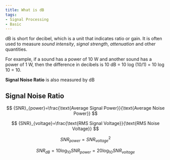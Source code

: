 ```yaml
---
title: What is dB
tags:
- Signal Processing
- Basic
---
```

dB is short for decibel, which is a unit that indicates ratio or gain. It is often used to measure *sound intensity*, *signal strength*, *attenuation* and other quantities. 

For example, if a sound has a power of 10 W and another sound has a power of 1 W, then the difference in decibels is 10 dB = 10 log (10/1) = 10 log 10 = 10.

**Signal Noise Ratio** is also measured by dB

## Signal Noise Ratio
$$
{SNR}_{power}=\frac{\text{Average Signal Power}}{\text{Average Noise Power}}
$$

$$
{SNR}_{voltage}=\frac{\text{RMS Signal Voltage}}{\text{RMS Noise Voltage}}
$$

$$
{SNR}_{power}={{SNR}_{voltage}}^2
$$

$$
{SNR}_{dB}=10\log_{10}{{SNR}_{power}}=20\log_{10}{{SNR}_{voltage}}
$$

